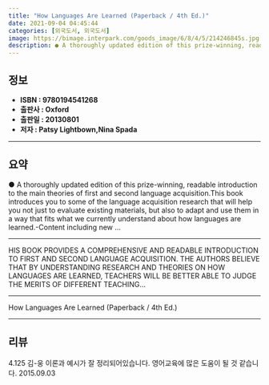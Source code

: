 ```yaml
---
title: "How Languages Are Learned (Paperback / 4th Ed.)"
date: 2021-09-04 04:45:44
categories: [외국도서, 외국도서]
image: https://bimage.interpark.com/goods_image/6/8/4/5/214246845s.jpg
description: ● A thoroughly updated edition of this prize-winning, readable introduction to the main theories of first and second language acquisition.This book introduces
---
```


## **정보**

- **ISBN : 9780194541268**
- **출판사 : Oxford**
- **출판일 : 20130801**
- **저자 : Patsy Lightbown,Nina Spada**

------



## **요약**

●  A thoroughly updated edition of this prize-winning, readable introduction to the main theories of first and second language acquisition.This book introduces you to some of the language acquisition research that will help you not just to evaluate existing materials, but also to adapt and use them in a way that fits what we currently understand about how languages are learned.-Content including new ...

------

HIS BOOK PROVIDES A COMPREHENSIVE AND READABLE INTRODUCTION TO FIRST AND SECOND LANGUAGE ACQUISITION. THE AUTHORS BELIEVE THAT BY UNDERSTANDING RESEARCH AND THEORIES ON HOW LANGUAGES ARE LEARNED, TEACHERS WILL BE BETTER ABLE TO JUDGE THE MERITS OF DIFFERENT TEACHING... 

------


How Languages Are Learned (Paperback / 4th Ed.) 

------


## **리뷰** 

4.125 김-웅 이론과 예시가 잘 정리되어있습니다. 영어교육에 많은 도움이 될 것 같습니다. 2015.09.03 <br/>